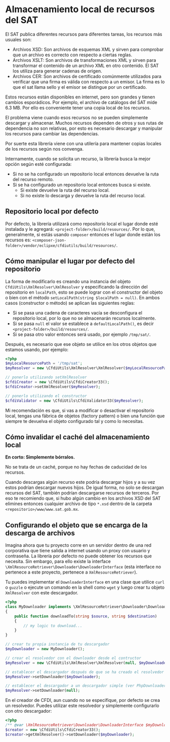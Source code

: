 # Almacenamiento local de recursos del SAT

El SAT publica diferentes recursos para diferentes tareas,
los recursos más usuales son:

- Archivos XSD: Son archivos de esquemas XML y sirven para comprobar que
  un archivo es correcto con respecto a ciertas reglas.
- Archivos XSLT: Son archivos de transformaciones XML y sirven para transformar
  el contenido de un archivo XML en otro contenido.
  El SAT los utiliza para generar cadenas de origen.
- Archivos CER: Son archivos de certificado comúnmente utilizados para verificar
  que una firma es válida con respecto a un emisor.
  La firma es lo que el sat llama sello y el emisor se distingue por un certificado.

Estos recursos están disponibles en internet, pero son grandes  y tienen cambios esporádicos. Por ejemplo, el archivo de catálogos del SAT mide 6.3 MB.
Por ello es conveniente tener una copia local de los recursos.

El problema viene cuando esos recursos no se pueden simplemente descargar y almacenar.
Muchos recursos dependen de otros y sus rutas de dependencia no son relativas,
por esto es necesario descargar y manipular los recursos para cambiar las dependencias.

Por suerte esta librería viene con una utilería para mantener copias locales de los recursos según nos convenga.

Internamente, cuando se solicita un recurso, la librería busca la mejor opción según esté configurada:

- Si no se ha configurado un repositorio local entonces devuelve la ruta del recurso remoto.
- Si se ha configurado un repositorio local entonces busca si existe.
    - Si existe devuelve la ruta del recurso local.
    - Si no existe lo descarga y devuelve la ruta del recurso local.


## Repositorio local por defecto

Por defecto, la librería utilizará como repositorio local el lugar donde esté instalada y le agregará:
`<project-folder>/build/resources/`. Por lo que, generalmente, si estás usando `composer` entonces el lugar donde están
los recursos es: `<composer-json-folder>/vendor/eclipxe/cfdiutils/build/resources/`.


## Cómo manipular el lugar por defecto del repositorio

La forma de modificarlo es creando una instancia del objeto `CfdiUtils\XmlResolver\XmlResolver`
y especificando la dirección del repositorio en `localPath`, esto se puede lograr con el constructor del objeto
o bien con el método `setLocalPath(string $localPath = null)`.
En ambos casos (constructor o método) se aplican las siguientes reglas:

- Si se pasa una cadena de caracteres vacía se desconfigura el repositorio local,
  por lo que no se almacenarán recursos localmente.
- Si se pasa `null` el valor se establece a `defaultLocalPath()`,
  es decir `<project-folder>/build/resources/`.
- Si se pasa otro valor entonces será usado, por ejemplo `/tmp/sat/`.

Después, es necesario que ese objeto se utilice en los otros objetos que estamos usando, por ejemplo:

```php
<?php
$myLocalResourcePath = '/tmp/sat';
$myResolver = new \CfdiUtils\XmlResolver\XmlResolver($myLocalResourcePath);

// ponerlo utilizando setXmlResolver
$cfdiCreator = new \CfdiUtils\CfdiCreator33();
$cfdiCreator->setXmlResolver($myResolver);

// ponerlo utilizando el constructor
$cfdiValidator = new \CfdiUtils\CfdiValidator33($myResolver);
```

Mi recomendación es que, si vas a modificar o desactivar el repositorio local, tengas
una fábrica de objetos (factory pattern) o bien una función que siempre te devuelva
el objeto configurado tal y como lo necesitas.


## Cómo invalidar el caché del almacenamiento local

**En corto: Simplemente bórralos.**

No se trata de un caché, porque no hay fechas de caducidad de los recursos.

Cuando descargas algún recurso este podría descargar hijos y a su vez estos podrían descargar nuevos hijos.
De igual forma, no solo se descargan recursos del SAT, también podrían descargarse recursos de terceros.
Por eso te recomiendo que, si hubo algún cambio en los archivos XSD del SAT elimines entonces cualquier archivo
de tipo `*.xsd` dentro de la carpeta `<repositorio>/www/www.sat.gob.mx`.


## Configurando el objeto que se encarga de la descarga de archivos

Imagina ahora que tu proyecto corre en un servidor dentro de una red corporativa que tiene
salida a internet usando un proxy con usuario y contraseña.
La librería por defecto no puede obtener los recursos que necesita.
Sin embargo, para ello existe la interface `\XmlResourceRetriever\Downloader\DownloaderInterface`
(esta interface no pertenece a este proyecto, pertenece a `XmlResourceRetriever`).

Tu puedes implementar el `DownloaderInterface` en una clase que utilice `curl` o `guzzle`
o ejecute un comando en la shell como `wget` y luego crear tu objeto `XmlResolver` con este descargador.

```php
<?php
class MyDownloader implements \XmlResourceRetriever\Downloader\DownloaderInterface
{
    public function downloadTo(string $source, string $destination)
    {
        // my logic to download...
    }
}

// crear tu propia instancia de tu descargador
$myDownloader = new MyDownloader();

// crear el resolvedor con el downloader desde el contructor
$myResolver = new \CfdiUtils\XmlResolver\XmlResolver(null, $myDownloader);

// establecer el descargador después de que se ha creado el resolvedor
$myResolver->setDownloader($myDownloader);

// establecer el descargador a un descargador simple (ver PhpDownloader)
$myResolver->setDownloader(null);
```

En el creador de CFDI, aun cuando no se especifique, por defecto se crea un resolvedor.
Puedes utilizar este resolvedor y simplemente configurarlo con otro descargador:

```php
<?php
/** @var \XmlResourceRetriever\Downloader\DownloaderInterface $myDownloader */
$creator = new \CfdiUtils\CfdiCreator33();
$creator->getXmlResolver()->setDownloader($myDownloader);
```
